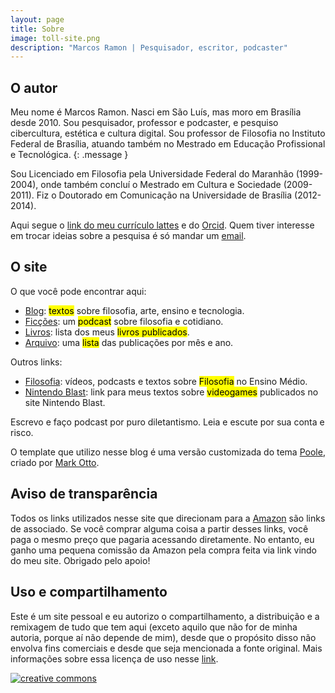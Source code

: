 ```yaml
---
layout: page
title: Sobre
image: toll-site.png
description: "Marcos Ramon | Pesquisador, escritor, podcaster"
---
```


## O autor

Meu nome é Marcos Ramon. Nasci em São Luís, mas moro em Brasília desde 2010. Sou pesquisador, professor e podcaster, e pesquiso cibercultura, estética e cultura digital. Sou professor de Filosofia no Instituto Federal de Brasília, atuando também no Mestrado em Educação Profissional e Tecnológica.
{: .message }

Sou Licenciado em Filosofia pela Universidade Federal do Maranhão (1999-2004), onde também concluí o Mestrado em Cultura e Sociedade (2009-2011). Fiz o Doutorado em Comunicação na Universidade de Brasília (2012-2014). 

Aqui segue o [link do meu currículo lattes](http://lattes.cnpq.br/9538072103558772) e do [Orcid](https://orcid.org/0000-0002-8720-8706). Quem tiver interesse em trocar ideias sobre a pesquisa é só mandar um [email](mailto:contato@marcosramon.net). 

## O site

O que você pode encontrar aqui:

 - [Blog](https://marcosramon.net/blog): <mark>textos</mark> sobre filosofia, arte, ensino e tecnologia.
 - [Ficções](https://marcosramon.net/ficcoes): um <mark>podcast</mark> sobre filosofia e cotidiano.
 - [Livros](https://marcosramon.net/livros): lista dos meus <mark>livros publicados</mark>.
 - [Arquivo](https://marcosramon.net/archive): uma <mark>lista</mark> das publicações por mês e ano.

Outros links: 

 - [Filosofia](https://marcosramon.net/filosofia): vídeos, podcasts e textos sobre <mark>Filosofia</mark> no Ensino Médio.
 - [Nintendo Blast](https://www.google.com/search?ei=1YvaXvuqFbay5OUPkOw1&q=marcos+ramon+site%3Anintendoblast.com.br&oq=marcos+ramon+site%3Anintendoblast.com.br&gs_lcp=CgZwc3ktYWIQA1DiFFjiFGCfGGgAcAB4AIAB1QGIAdUBkgEDMi0xmAEAoAECoAEBqgEHZ3dzLXdpeg&sclient=psy-ab&ved=0ahUKEwi76cCBpOvpAhU2GbkGHRB2DQAQ4dUDCAw&uact=5): link para meus textos sobre <mark>videogames</mark> publicados no site Nintendo Blast.
 
Escrevo e faço podcast por puro diletantismo. Leia e escute por sua conta e risco.

O template que utilizo nesse blog é uma versão customizada do tema [Poole](https://getpoole.com), criado por [Mark Otto](https://twitter.com/mdo).

## Aviso de transparência

Todos os links utilizados nesse site que direcionam para a [Amazon](https://amzn.to/2WsZMV7) são links de associado. Se você comprar alguma coisa a partir desses links, você paga o mesmo preço que pagaria acessando diretamente. No entanto, eu ganho uma pequena comissão da Amazon pela compra feita via link vindo do meu site. Obrigado pelo apoio!
             
## Uso e compartilhamento

Este é um site pessoal e eu autorizo o compartilhamento, a distribuição e a remixagem de tudo que tem aqui (exceto aquilo que não for de minha autoria, porque aí não depende de mim), desde que o propósito disso não envolva fins comerciais e desde que seja mencionada a fonte original. Mais informações sobre essa licença de uso nesse [link](http://creativecommons.org/licenses/by-nc-sa/3.0/br/).
     
[![creative commons](http://i.creativecommons.org/l/by-nc-sa/3.0/br/88x31.png)](http://creativecommons.org/licenses/by-nc-sa/3.0/br/)
